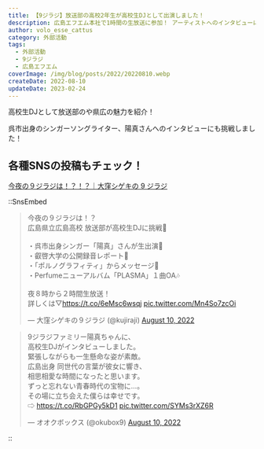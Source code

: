 ```yaml
---
title: 【9ジラジ】放送部の高校2年生が高校生DJとして出演しました！
description: 広島エフエム本社で1時間の生放送に参加！ アーティストへのインタビューにも挑戦しました！
author: volo_esse_cattus
category: 外部活動
tags:
  - 外部活動
  - 9ジラジ
  - 広島エフエム
coverImage: /img/blog/posts/2022/20220810.webp
createDate: 2022-08-10
updateDate: 2023-02-24
---
```


高校生DJとして放送部のや県広の魅力を紹介！

呉市出身のシンガーソングライター、陽真さんへのインタビューにも挑戦しました！

## 各種SNSの投稿もチェック！

[今夜の９ジラジは！？！？｜大窪シゲキの 9 ジラジ](http://hfm.jp/blog/9/2022/08/post-2196.html)

::SnsEmbed

<blockquote class="twitter-tweet"><p lang="ja" dir="ltr">今夜の９ジラジは！？<br>広島県立広島高校 放送部が高校生DJに挑戦🎤<br><br>・呉市出身シンガー「陽真」さんが生出演🙌<br>・叡啓大学の公開録音レポート🏫<br>・「ポルノグラフィティ」からメッセージ🎸<br>・Perfumeニューアルバム「PLASMA」１曲OA🎶<br><br>夜８時から２時間生放送！<br>詳しくは▽<a href="https://t.co/6eMsc6wsqj">https://t.co/6eMsc6wsqj</a> <a href="https://t.co/Mn4So7zcOi">pic.twitter.com/Mn4So7zcOi</a></p>&mdash; 大窪シゲキの９ジラジ (@kujiraji) <a href="https://twitter.com/kujiraji/status/1557303998558109697?ref_src=twsrc%5Etfw">August 10, 2022</a></blockquote>

<blockquote class="twitter-tweet"><p lang="ja" dir="ltr">9ジラジファミリー陽真ちゃんに、<br>高校生DJがインタビューしました。<br>緊張しながらも一生懸命な姿が素敵。<br>広島出身 同世代の言葉が彼女に響き、<br>相思相愛な時間になったと思います。<br>ずっと忘れない青春時代の宝物に...。<br>その場に立ち会えた僕らは幸せです。<br>⇨ <a href="https://t.co/RbGPGy5kD1">https://t.co/RbGPGy5kD1</a> <a href="https://t.co/SYMs3rXZ6R">pic.twitter.com/SYMs3rXZ6R</a></p>&mdash; オオクボックス (@okubox9) <a href="https://twitter.com/okubox9/status/1557370074037530626?ref_src=twsrc%5Etfw">August 10, 2022</a></blockquote>

<InstagramEmbed id="ChFBfpcvqR-" />
::
